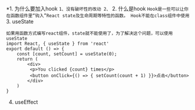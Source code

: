 *1. 为什么要加入hook
    ```
    1、没有破坏性的改动
    2、
    ```
2. 什么是hook
    ```
    Hook是一些可以让你在函数组件里“钩入”React state及生命周期等特性的函数。
    Hook不能在class组件中使用
    ```
3. useState
   ```
   如果用函数方式编写react组件，state就不能使用了，为了解决这个问题，可以使用useState
   import React, { useState } from 'react'
   export default () => {
       const [count, setCount] = useState(0);
       return (
           <div>
            <p>You clicked {count} times</p>
            <button onClick={() => { setCount(count + 1) }}>点击</button>
           </div>
       )
   }
   ```
4. useEffect
   ```
   ```
